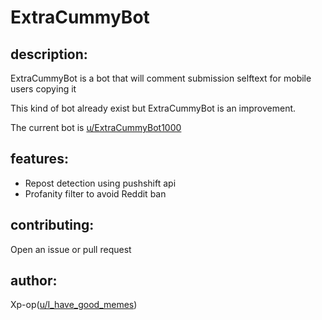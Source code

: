 # ExtraCummyBot

## description:
ExtraCummyBot is a bot that will comment submission selftext for mobile users copying it

This kind of bot already exist but ExtraCummyBot is an improvement.

The current bot is [u/ExtraCummyBot1000](https://www.reddit.com/user/extracummybot1000)

## features:
- Repost detection using pushshift api
- Profanity filter to avoid Reddit ban

## contributing:
Open an issue or pull request

## author:
Xp-op([u/I_have_good_memes](https://www.reddit.com/user/I_have_good_memes/))
